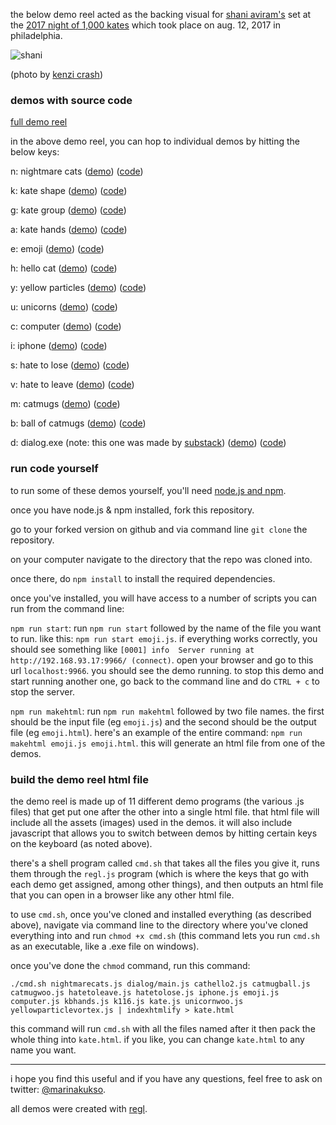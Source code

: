 the below demo reel acted as the backing visual for [shani
aviram's](http://shaniaviram.net/) set at the [2017 night of 1,000
kates](https://www.facebook.com/1000kates) which took place 
on aug. 12, 2017 in philadelphia.

![shani](https://kitties.neocities.org/2017-08-12-01-sm.jpg)

(photo by [kenzi crash](http://kenzicrash.com))


### demos with source code


[full demo reel](https://kitties.neocities.org/kate.html)

in the above demo reel, you can hop to individual demos by hitting the below
keys:

n: nightmare cats ([demo](https://kitties.neocities.org/nightmarecats.html))
([code](https://github.com/mk30/regl-demo-reel/blob/master/nightmarecats.js))

k: kate shape ([demo](https://kitties.neocities.org/deepergeometry.html))
([code](https://github.com/mk30/regl-demo-reel/blob/master/kate.js))

g: kate group ([demo](https://kitties.neocities.org/k116.html))
([code](https://github.com/mk30/regl-demo-reel/blob/master/k116.js))

a: kate hands ([demo](https://kitties.neocities.org/kbhands.html))
([code](https://github.com/mk30/regl-demo-reel/blob/master/kbhands.js))

e: emoji ([demo](https://kitties.neocities.org/emoji.html))
([code](https://github.com/mk30/regl-demo-reel/blob/master/emoji.js))

h: hello cat ([demo](https://kitties.neocities.org/cathello2.html))
([code](https://github.com/mk30/regl-demo-reel/blob/master/cathello2.js))

y: yellow particles
([demo](https://kitties.neocities.org/yellowparticlevortex.html))
([code](https://github.com/mk30/regl-demo-reel/blob/master/yellowparticlevortex.js))

u: unicorns ([demo](https://kitties.neocities.org/unicornwoo.html))
([code](https://github.com/mk30/regl-demo-reel/blob/master/unicornwoo.js))

c: computer ([demo](https://kitties.neocities.org/computer.html))
([code](https://github.com/mk30/regl-demo-reel/blob/master/computer.js))

i: iphone ([demo](https://kitties.neocities.org/iphone.html))
([code](https://github.com/mk30/regl-demo-reel/blob/master/iphone.js))

s: hate to lose ([demo](https://kitties.neocities.org/hatetolose.html))
([code](https://github.com/mk30/regl-demo-reel/blob/master/hatetolose.js))

v: hate to leave ([demo](https://kitties.neocities.org/hatetoleave.html))
([code](https://github.com/mk30/regl-demo-reel/blob/master/hatetoleave.js))

m: catmugs ([demo](https://kitties.neocities.org/catmugwoo.html))
([code](https://github.com/mk30/regl-demo-reel/blob/master/catmugwoo.js))

b: ball of catmugs ([demo](https://kitties.neocities.org/catmugball.html))
([code](https://github.com/mk30/regl-demo-reel/blob/master/catmugball.js))

d: dialog.exe (note: this one was made by [substack](https://twitter.com/substack))
([demo](https://substack.neocities.org/dialog.exe/))
([code](https://github.com/substack/glart/tree/master/dialog.exe))


### run code yourself

to run some of these demos yourself, you'll need [node.js and
npm](https://nodejs.org/en/download/).

once you have node.js & npm installed, fork this repository.

go to your forked version on github and via command line `git clone` the repository.

on your computer navigate to the directory that the repo was cloned into.

once there, do `npm install` to install the required dependencies.

once you've installed, you will have access to a number of scripts you can run
from the command line:

`npm run start`: run `npm run start` followed by the name of the file you want
to run. like this: `npm run start emoji.js`. if everything works correctly, you
should see something like `[0001] info  Server running at
http://192.168.93.17:9966/ (connect)`. open your browser and go to this url
`localhost:9966`. you should see the demo running. to stop this demo and start
running another one, go back to the command line and do `CTRL + c` to stop the
server. 

`npm run makehtml`: run `npm run makehtml` followed by two file names. the first
should be the input file (eg `emoji.js`) and the second should be the output
file (eg `emoji.html`). here's an example of the entire command: `npm run
makehtml emoji.js emoji.html`. this will generate an html file from one of the
demos.  

### build the demo reel html file

the demo reel is made up of 11 different demo programs (the various .js files)
that get put one after the other into a single html file. that html file will
include all the assets (images) used in the demos. it will also include
javascript that allows you to switch between demos by hitting certain keys on
the keyboard (as noted above).

there's a shell program called `cmd.sh` that takes all the files you give it,
runs them through the `regl.js` program (which is where the keys that go with
each demo get assigned, among other things), and then outputs an html file that
you can open in a browser like any other html file.

to use `cmd.sh`, once you've cloned and installed everything (as described
above), navigate via command line to the directory where you've cloned everything into and run `chmod
+x cmd.sh` (this command lets you run `cmd.sh` as an executable, like a .exe
file on windows).

once you've done the `chmod` command, run this command:

`./cmd.sh nightmarecats.js dialog/main.js cathello2.js catmugball.js catmugwoo.js hatetoleave.js hatetolose.js iphone.js emoji.js computer.js kbhands.js k116.js kate.js unicornwoo.js yellowparticlevortex.js | indexhtmlify > kate.html`

this command will run `cmd.sh` with all the files named after it then pack the
whole thing into `kate.html`. if you like, you can change `kate.html` to any name you want.

***

i hope you find this useful and if you have any questions, feel free to ask on
twitter: [@marinakukso](https://twitter.com/marinakukso).

all demos were created with [regl](http://regl.party).

